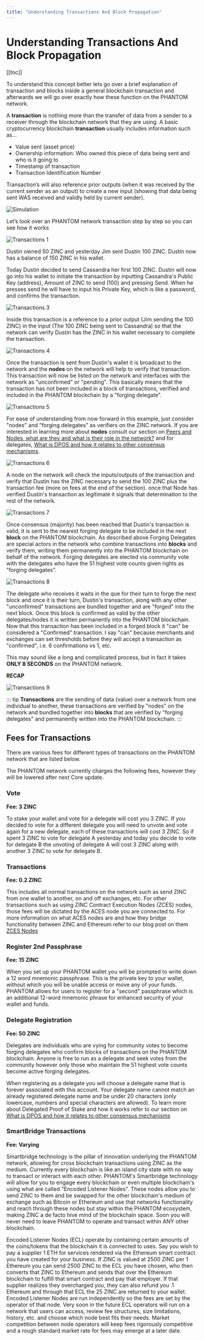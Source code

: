```yaml
---
title: "Understanding Transactions And Block Propagation"
---
```


# Understanding Transactions And Block Propagation

[[toc]]

To understand this concept better lets go over a brief explanation of transaction and blocks inside a general blockchain transaction and afterwards we will go over exactly how these function on the PHANTOM network.

A **transaction** is nothing more than the transfer of data from a sender to a receiver through the blockchain network that they are using. A basic cryptocurrency blockchain **transaction** usually includes information such as...

* Value sent (asset price)
* Ownership information: Who owned this piece of data being sent and who is it going to
* Timestamp of transaction
* Transaction Identification Number

Transaction’s will also reference prior outputs (when it was received by the current sender as an output) to create a new input (showing that data being sent WAS received and validly held by current sender).

![Simulation](./assets/understanding-transactions-and-block-propagation/simulation.gif)

Let’s look over an PHANTOM network transaction step by step so you can see how it works

![Transactions 1](./assets/understanding-transactions-and-block-propagation/Transactions_01.png)

Dustin owned 50 ZINC and yesterday Jim sent Dustin 100 ZINC.  Dustin now has a balance of 150 ZINC in his wallet.

Today Dustin decided to send Cassandra her first 100 ZINC.   Dustin will now go into his wallet to initiate the transaction by inputting Cassandra's Public Key (address), Amount of ZINC to send (100) and pressing Send.  When he presses send he will have to input his Private Key, which is like a password, and confirms the transaction.

![Transactions 3](./assets/understanding-transactions-and-block-propagation/Transactions_03.png)

Inside this transaction is a reference to a prior output (Jim sending the 100 ZINC) in the input (The 100 ZINC being sent to Cassandra) so that the network can verify Dustin has the ZINC in his wallet necessary to complete the transaction.

![Transactions 4](./assets/understanding-transactions-and-block-propagation/Transactions_04.png)

Once the transaction is sent from Dustin's wallet it is broadcast to the network and the **nodes** on the network will help to verify that transaction. This transaction will now be listed on the network and interfaces with the network as "unconfirmed" or "pending".  This basically means that the transaction has not been included in a block of transactions, verified and included in the PHANTOM blockchain by a "forging delegate".

![Transactions 5](./assets/understanding-transactions-and-block-propagation/Transactions_05.png)

For ease of understanding from now forward in this example, just consider "nodes" and "forging delegates" as verifiers on the ZINC network.  If you are interested in learning more about **nodes** consult our section on [Peers and Nodes, what are they and what is their role in the network?](http://www.phantom.org/) and for delegates, [What is DPOS and how it relates to other consensus mechanisms](/introduction/ark/what-is-delegated-proof-of-stake).

![Transactions 6](./assets/understanding-transactions-and-block-propagation/Transactions_06.png)

A node on the network will check the inputs/outputs of the transaction and verify that Dustin has the ZINC necessary to send the 100 ZINC plus the transaction fee (more on fees at the end of the section).  once that Node has verified Dustin's transaction as legitimate it signals that determination to the rest of the network.

![Transactions 7](./assets/understanding-transactions-and-block-propagation/Transactions_07.png)

Once consensus (majority) has been reached that Dustin's transaction is valid, it is sent to the nearest forging delegate to be included in the next **block** on the PHANTOM blockchain.  As described above Forging Delegates are special actors in the network who combine transactions into **blocks** and verify them, writing them permanently into the PHANTOM blockchain on behalf of the network.  Forging delegates are elected via community vote with the delegates who have the 51 highest vote counts given rights as "forging delegates".

![Transactions 8](./assets/understanding-transactions-and-block-propagation/Transactions_08.png)

The delegate who receives it waits in the que for their turn to forge the next block and once it is their turn, Dustin's transaction, along with any other "unconfirmed" transactions are bundled together and are "forged" into the next block.  Once this block is confirmed as valid by the other delegates/nodes it is written permanently into the PHANTOM blockchain.  Now that this transaction has been included in a forged block it "can" be considered a "Confirmed" transaction.  I say "can" because merchants and exchanges can set thresholds before they will accept a transaction as "confirmed", i.e.  6 confirmations vs 1, etc.

This may sound like a long and complicated process, but in fact it takes **ONLY 8 SECONDS** on the PHANTOM network.

**RECAP**

![Transactions 9](./assets/understanding-transactions-and-block-propagation/Transactions_09.png)

::: tip
**Transactions** are the sending of data (value) over a network from one individual to another, these transactions are verified by "nodes" on the network and bundled together into **blocks** that are verified by "forging delegates" and permanently written into the PHANTOM blockchain.
:::

## Fees for Transactions

There are various fees for different types of transactions on the PHANTOM network that are listed below.

The PHANTOM network currently charges  the following fees, however they will be lowered after next Core update.

### Vote

**Fee: 3 ZINC**

To stake your wallet and vote for a delegate will cost you 3 ZINC. If you decided to vote for a different delegate you will need to unvote and vote again for a new delegate, each of these transactions will cost 3 ZINC.   So if spent 3 ZINC to vote for delegate A yesterday and today you decide to vote for delegate B the unvoting of delegate A will cost 3 ZINC along with another 3 ZINC to vote for delegate B.

### Transactions

**Fee: 0.2 ZINC**

This includes all normal transactions on the network such as send ZINC from one wallet to another, on and off exchanges, etc.  For other transactions such as using ZINC Contract Execution Nodes (ZCES) nodes, those fees will be dictated by the ACES node you are connected to.  For more information on what ACES nodes are and how they bridge functionality between ZINC and Ethereum refer to our blog post on them [ZCES Nodes](http://www.blog.ark.io/aces-ark-contract-excution-services-d6924486b8c5)

### Register 2nd Passphrase

**Fee: 15 ZINC**

When you set up your PHANTOM wallet you will be prompted to write down a 12 word mnemonic passphrase.  This is the private key to your wallet, without which you will be unable access or move any of your funds.  PHANTOM allows for users to register for a "second" passphrase which is an additional 12-word mnemonic phrase for enhanced security of your wallet and funds.

### Delegate Registration

**Fee: 50 ZINC**

Delegates are individuals who are vying for community votes to become forging delegates who confirm blocks of transactions on the PHANTOM blockchain.  Anyone is free to run as a delegate and seek votes from the community however only those who maintain the 51 highest vote counts become active forging delegates.

When registering as a delegate you will choose a delegate name that is forever associated with this account.  Your delegate name cannot match an already registered delegate name and be under 20 characters (only lowercase, numbers and special characters are allowed).  To learn more about Delegated Proof of Stake and how it works refer to our section on [What is DPOS and how it relates to other consensus mechanisms](/introduction/ark/what-is-delegated-proof-of-stake.html)

### SmartBridge Transactions

**Fee: Varying**

Smartbridge technology is the pillar of innovation underlying the PHANTOM network, allowing for cross blockchain transactions using ZINC as the medium.  Currently every blockchain is like an island city state with no way to transact or interact with each other.  PHANTOM's Smartbridge technology will allow for you to engage every blockchain or even multiple blockchain's using what are called "Encoded Listener Nodes".  These nodes allow you to send ZINC to them and be swapped for the other blockchain's medium of exchange such as Bitcoin or Ethereum and use that networks functionality and reach through these nodes but stay within the PHANTOM ecosystem, making ZINC a de facto hive mind of the blockchain space.  Soon you will never need to leave PHANTOM to operate and transact within ANY other blockchain.

Encoded Listener Nodes (ECL) operate by containing certain amounts of the coins/tokens that the blockchain it is connected to uses.  Say you wish to pay a supplier 1 ETH for services rendered via the Ethereum smart contract you have created for your business.  If ZINC is valued at 2500 ZINC per 1 Ethereum you can send 2500 ZINC to the ECL you have chosen, who then converts that ZINC to Ethereum and sends that over the Ethereum blockchain to fulfill that smart contract and pay that employer.  If that supplier realizes they overcharged you, they can also refund you .1 Ethereum and through that ECL the 25 ZINC are returned to your wallet.  Encoded Listener Nodes are run independently so the fees are set by the operator of that node.  Very soon in the future ECL operators will run on a network that users can access, review fee structures, size limitations, history, etc. and choose which node best fits their needs.  Market competition between node operators will keep fees rigorously competitive and a rough standard market rate for fees may emerge at a later date.
